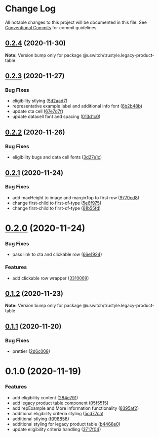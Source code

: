 # Change Log

All notable changes to this project will be documented in this file.
See [Conventional Commits](https://conventionalcommits.org) for commit guidelines.

## [0.2.4](https://github.com/uswitch/trustyle/compare/@uswitch/trustyle.legacy-product-table@0.2.3...@uswitch/trustyle.legacy-product-table@0.2.4) (2020-11-30)

**Note:** Version bump only for package @uswitch/trustyle.legacy-product-table






## [0.2.3](https://github.com/uswitch/trustyle/compare/@uswitch/trustyle.legacy-product-table@0.2.2...@uswitch/trustyle.legacy-product-table@0.2.3) (2020-11-27)


### Bug Fixes

* eligibility stlying ([5d2aad7](https://github.com/uswitch/trustyle/commit/5d2aad7))
* representative example label and additional info font ([8b2b48b](https://github.com/uswitch/trustyle/commit/8b2b48b))
* update cta cell ([67e7d7f](https://github.com/uswitch/trustyle/commit/67e7d7f))
* update datacell font and spacing ([013d1c0](https://github.com/uswitch/trustyle/commit/013d1c0))





## [0.2.2](https://github.com/uswitch/trustyle/compare/@uswitch/trustyle.legacy-product-table@0.2.1...@uswitch/trustyle.legacy-product-table@0.2.2) (2020-11-26)


### Bug Fixes

* eligibility bugs and data cell fonts ([3d27e1c](https://github.com/uswitch/trustyle/commit/3d27e1c))





## [0.2.1](https://github.com/uswitch/trustyle/compare/@uswitch/trustyle.legacy-product-table@0.2.0...@uswitch/trustyle.legacy-product-table@0.2.1) (2020-11-24)


### Bug Fixes

* add maxHeight to image and marginTop to first row ([9770cd8](https://github.com/uswitch/trustyle/commit/9770cd8))
* change first-child to first-of-type ([5e6f975](https://github.com/uswitch/trustyle/commit/5e6f975))
* change first-child to first-of-type ([61b55fd](https://github.com/uswitch/trustyle/commit/61b55fd))





# [0.2.0](https://github.com/uswitch/trustyle/compare/@uswitch/trustyle.legacy-product-table@0.1.2...@uswitch/trustyle.legacy-product-table@0.2.0) (2020-11-24)


### Bug Fixes

* pass link to cta and clickable row ([66e1924](https://github.com/uswitch/trustyle/commit/66e1924))


### Features

* add clickable row wrapper ([3310069](https://github.com/uswitch/trustyle/commit/3310069))





## [0.1.2](https://github.com/uswitch/trustyle/compare/@uswitch/trustyle.legacy-product-table@0.1.1...@uswitch/trustyle.legacy-product-table@0.1.2) (2020-11-23)

**Note:** Version bump only for package @uswitch/trustyle.legacy-product-table





## [0.1.1](https://github.com/uswitch/trustyle/compare/@uswitch/trustyle.legacy-product-table@0.1.0...@uswitch/trustyle.legacy-product-table@0.1.1) (2020-11-20)


### Bug Fixes

* prettier ([2d6c008](https://github.com/uswitch/trustyle/commit/2d6c008))






# 0.1.0 (2020-11-19)


### Features

* add eligibility content ([284e791](https://github.com/uswitch/trustyle/commit/284e791))
* add legacy product table component ([05f5515](https://github.com/uswitch/trustyle/commit/05f5515))
* add repExample and More Information functionality ([8395af2](https://github.com/uswitch/trustyle/commit/8395af2))
* additional eligibility criteria styling ([5cd77ca](https://github.com/uswitch/trustyle/commit/5cd77ca))
* additional stlying ([f098856](https://github.com/uswitch/trustyle/commit/f098856))
* additional styling for legacy product table ([b4466e0](https://github.com/uswitch/trustyle/commit/b4466e0))
* update eligibility criteria handling ([3717f04](https://github.com/uswitch/trustyle/commit/3717f04))
